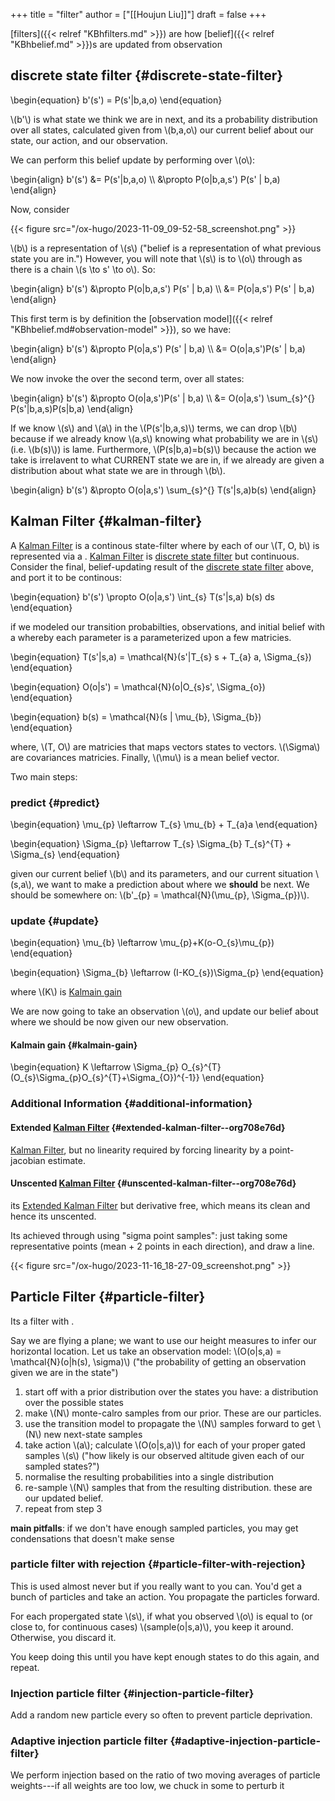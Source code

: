 +++
title = "filter"
author = ["[[Houjun Liu]]"]
draft = false
+++

[filters]({{< relref "KBhfilters.md" >}}) are how [belief]({{< relref "KBhbelief.md" >}})s are updated from observation


## discrete state filter {#discrete-state-filter}

\begin{equation}
b'(s') = P(s'|b,a,o)
\end{equation}

\\(b'\\) is what state we think we are in next, and its a probability distribution over all states, calculated given from \\(b,a,o\\) our current belief about our state, our action, and our observation.

We can perform this belief update by performing over \\(o\\):

\begin{align}
b'(s') &= P(s'|b,a,o)  \\\\
&\propto P(o|b,a,s') P(s' | b,a)
\end{align}

Now, consider

{{< figure src="/ox-hugo/2023-11-09_09-52-58_screenshot.png" >}}

\\(b\\) is a representation of \\(s\\) ("belief is a representation of what previous state you are in.") However, you will note that \\(s\\) is to \\(o\\) through as there is a chain \\(s \to s' \to o\\). So:

\begin{align}
b'(s') &\propto P(o|b,a,s') P(s' | b,a)  \\\\
&= P(o|a,s') P(s' | b,a)
\end{align}

This first term is by definition the [observation model]({{< relref "KBhbelief.md#observation-model" >}}), so we have:

\begin{align}
b'(s') &\propto P(o|a,s') P(s' | b,a)   \\\\
&= O(o|a,s')P(s' | b,a)
\end{align}

We now invoke the over the second term, over all states:

\begin{align}
b'(s') &\propto O(o|a,s')P(s' | b,a)  \\\\
&= O(o|a,s') \sum\_{s}^{} P(s'|b,a,s)P(s|b,a)
\end{align}

If we know \\(s\\) and \\(a\\) in the \\(P(s'|b,a,s)\\) terms, we can drop \\(b\\) because if we already know \\(a,s\\) knowing what probability we are in \\(s\\) (i.e. \\(b(s)\\)) is lame. Furthermore, \\(P(s|b,a)=b(s)\\) because the action we take is irrelavent to what CURRENT state we are in, if we already are given a distribution about what state we are in through \\(b\\).

\begin{align}
b'(s') &\propto O(o|a,s') \sum\_{s}^{} T(s'|s,a)b(s)
\end{align}


## Kalman Filter {#kalman-filter}

A [Kalman Filter](#kalman-filter) is a continous state-filter where by each of our \\(T, O, b\\) is represented via a . [Kalman Filter](#kalman-filter) is [discrete state filter](#discrete-state-filter) but continuous. Consider the final, belief-updating result of the [discrete state filter](#discrete-state-filter) above, and port it to be continous:

\begin{equation}
b'(s') \propto O(o|a,s') \int\_{s} T(s'|s,a) b(s) ds
\end{equation}

if we modeled our transition probabilties, observations, and initial belief with a whereby each parameter is a parameterized upon a few matricies.

\begin{equation}
T(s'|s,a) = \mathcal{N}(s'|T\_{s} s + T\_{a} a, \Sigma\_{s})
\end{equation}

\begin{equation}
O(o|s') = \mathcal{N}(o|O\_{s}s', \Sigma\_{o})
\end{equation}

\begin{equation}
b(s) = \mathcal{N}(s | \mu\_{b}, \Sigma\_{b})
\end{equation}

where, \\(T, O\\) are matricies that maps vectors states to vectors. \\(\Sigma\\) are covariances matricies. Finally, \\(\mu\\) is a mean belief vector.

Two main steps:


### predict {#predict}

\begin{equation}
\mu\_{p} \leftarrow T\_{s} \mu\_{b} + T\_{a}a
\end{equation}

\begin{equation}
\Sigma\_{p} \leftarrow T\_{s} \Sigma\_{b} T\_{s}^{T} + \Sigma\_{s}
\end{equation}

given our current belief \\(b\\) and its parameters, and our current situation \\(s,a\\), we want to make a prediction about where we **should** be next. We should be somewhere on: \\(b'\_{p} = \mathcal{N}(\mu\_{p}, \Sigma\_{p})\\).


### update {#update}

\begin{equation}
\mu\_{b} \leftarrow \mu\_{p}+K(o-O\_{s}\mu\_{p})
\end{equation}

\begin{equation}
\Sigma\_{b} \leftarrow (I-KO\_{s})\Sigma\_{p}
\end{equation}

where \\(K\\) is [Kalmain gain](#kalmain-gain)

We are now going to take an observation \\(o\\), and update our belief about where we should be now given our new observation.


#### Kalmain gain {#kalmain-gain}

\begin{equation}
K \leftarrow \Sigma\_{p} O\_{s}^{T} (O\_{s}\Sigma\_{p}O\_{s}^{T}+\Sigma\_{O})^{-1}}
\end{equation}


### Additional Information {#additional-information}


#### Extended [Kalman Filter](#kalman-filter) {#extended-kalman-filter--org708e76d}

[Kalman Filter](#kalman-filter), but no linearity required by forcing linearity by a point-jacobian estimate.


#### Unscented [Kalman Filter](#kalman-filter) {#unscented-kalman-filter--org708e76d}

its [Extended Kalman Filter](#extended-kalman-filter--org708e76d) but derivative free, which means its clean and hence its unscented.

Its achieved through using "sigma point samples": just taking some representative points (mean + 2 points in each direction), and draw a line.

{{< figure src="/ox-hugo/2023-11-16_18-27-09_screenshot.png" >}}


## Particle Filter {#particle-filter}

Its a filter with .

Say we are flying a plane; we want to use our height measures to infer our horizontal location. Let us take an observation model: \\(O(o|s,a) = \mathcal{N}(o|h(s), \sigma)\\) ("the probability of getting an observation given we are in the state")

1.  start off with a prior distribution over the states you have: a distribution over the possible states
2.  make \\(N\\) monte-calro samples from our prior. These are our particles.
3.  use the transition model to propagate the \\(N\\) samples forward to get \\(N\\) new next-state samples
4.  take action \\(a\\); calculate \\(O(o|s,a)\\) for each of your proper gated samples \\(s\\) ("how likely is our observed altitude given each of our sampled states?")
5.  normalise the resulting probabilities into a single distribution
6.  re-sample \\(N\\) samples that from the resulting distribution. these are our updated belief.
7.  repeat from step 3

****main pitfalls****: if we don't have enough sampled particles, you may get condensations that doesn't make sense


### particle filter with rejection {#particle-filter-with-rejection}

This is used almost never but if you really want to you can. You'd get a bunch of particles and take an action. You propagate the particles forward.

For each propergated state \\(s\\), if what you observed \\(o\\) is equal to (or close to, for continuous cases) \\(sample(o|s,a)\\), you keep it around. Otherwise, you discard it.

You keep doing this until you have kept enough states to do this again, and repeat.


### Injection particle filter {#injection-particle-filter}

Add a random new particle every so often to prevent particle deprivation.


### Adaptive injection particle filter {#adaptive-injection-particle-filter}

We perform injection based on the ratio of two moving averages of particle weights---if all weights are too low, we chuck in some to perturb it
